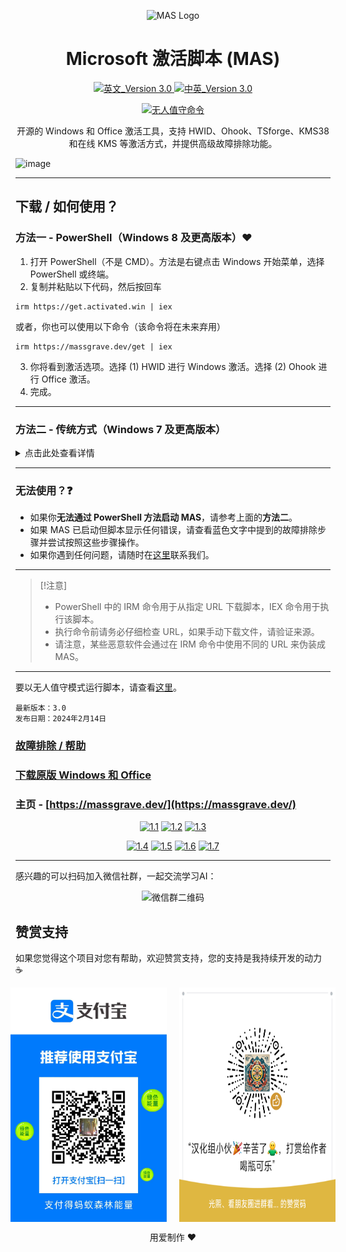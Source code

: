 <p align="center"><img src="https://massgrave.dev/img/logo_small.png" alt="MAS Logo"></p>

<h1 align="center">Microsoft 激活脚本 (MAS)</h1>

<p align="center">
  <a href="https://github.com/dxdw2021/Window_MAS/blob/master/All-In-One-Version-KL/MAS_AIO.cmd">
    <img src="https://img.shields.io/badge/英文-Version%203.0-blue" alt="英文_Version 3.0">
  </a>
  <a href="https://github.com/dxdw2021/Window_MAS/blob/master/All-In-One-Version-KL/MAS_AIO%20-%20CN-EN-%E4%B8%AD%E8%8B%B1%E6%96%87.cmd">
    <img src="https://img.shields.io/badge/中英文-Version%203.0-green" alt="中英_Version 3.0">
  </a>
</p>

<p align="center">
  <a href="https://note.youdao.com/s/PmjCPS5s">
    <img src="https://img.shields.io/badge/无人值守命令-文档-orange" alt="无人值守命令">
  </a>
</p>

<p align="center">开源的 Windows 和 Office 激活工具，支持 HWID、Ohook、TSforge、KMS38 和在线 KMS 等激活方式，并提供高级故障排除功能。</p>

![image](https://github.com/user-attachments/assets/2402dce1-175f-4f00-8a77-c9f7de662db9)

<hr>
  
## 下载 / 如何使用？

### 方法一 - PowerShell（Windows 8 及更高版本）❤️

1.   打开 PowerShell（不是 CMD）。方法是右键点击 Windows 开始菜单，选择 PowerShell 或终端。
2.   复制并粘贴以下代码，然后按回车  
```
irm https://get.activated.win | iex
```
或者，你也可以使用以下命令（该命令将在未来弃用）  
```
irm https://massgrave.dev/get | iex
```
3.   你将看到激活选项。选择 (1) HWID 进行 Windows 激活。选择 (2) Ohook 进行 Office 激活。
4.   完成。

---

### 方法二 - 传统方式（Windows 7 及更高版本）

<details>
  <summary>点击此处查看详情</summary>

1.   使用以下链接下载文件  
`https://github.com/massgravel/Microsoft-Activation-Scripts/archive/refs/heads/master.zip`  
或  
`https://git.activated.win/massgrave/Microsoft-Activation-Scripts/archive/master.zip`
2.   右键点击下载的 zip 文件并解压
3.   在解压后的文件夹中，找到名为 `All-In-One-Version` 的文件夹
4.   运行名为 `MAS_AIO.cmd` 的文件
5.   你将看到激活选项，按照屏幕上的说明操作
6.   完成。

</details>

---

### 无法使用？❓

- 如果你**无法通过 PowerShell 方法启动 MAS**，请参考上面的**方法二**。
- 如果 MAS 已启动但脚本显示任何错误，请查看蓝色文字中提到的故障排除步骤并尝试按照这些步骤操作。
- 如果你遇到任何问题，请随时在[这里](https://massgrave.dev/troubleshoot)联系我们。

---

> [!注意]
>
> - PowerShell 中的 IRM 命令用于从指定 URL 下载脚本，IEX 命令用于执行该脚本。
> - 执行命令前请务必仔细检查 URL，如果手动下载文件，请验证来源。
> - 请注意，某些恶意软件会通过在 IRM 命令中使用不同的 URL 来伪装成 MAS。

---

要以无人值守模式运行脚本，请查看[这里](https://massgrave.dev/command_line_switches)。

```
最新版本：3.0
发布日期：2024年2月14日
```

### [故障排除 / 帮助](https://massgrave.dev/troubleshoot)
### [下载原版 Windows 和 Office](https://massgrave.dev/genuine-installation-media)
### 主页 - [https://massgrave.dev/](https://massgrave.dev/)

<div align="center">
  
[![1.1]][1]
[![1.2]][2]
[![1.3]][3]

</div>

<div align="center">
  
[![1.4]][4]
[![1.5]][5]
[![1.6]][6]
[![1.7]][7]

</div>

[1.1]: https://massgrave.dev/img/logo_github.png (GitHub)
[1.2]: https://massgrave.dev/img/logo_azuredevops.png (AzureDevOps)
[1.3]: https://massgrave.dev/img/logo_gitea.png (自托管 Git)

[1.4]: https://massgrave.dev/img/logo_discord.png (无需注册即可与我们聊天)
[1.5]: https://massgrave.dev/img/logo_reddit.png (Reddit)
[1.6]: https://massgrave.dev/img/logo_bluesky.png (Bluesky)
[1.7]: https://massgrave.dev/img/logo_x.png (Twitter)

[1]: https://github.com/massgravel/Microsoft-Activation-Scripts
[2]: https://dev.azure.com/massgrave/_git/Microsoft-Activation-Scripts
[3]: https://git.activated.win/massgrave/Microsoft-Activation-Scripts
[4]: https://discord.gg/j2yFsV5ZVC
[5]: https://www.reddit.com/r/MAS_Activator
[6]: https://bsky.app/profile/massgrave.dev
[7]: https://twitter.com/massgravel

---
感兴趣的可以扫码加入微信社群，一起交流学习AI：

<div align="center">
  <img src="https://github.com/user-attachments/assets/6c649d9e-73df-45f5-a6bf-0b4de788ab71" alt="微信群二维码" width="250" />
</div>

## 赞赏支持

如果您觉得这个项目对您有帮助，欢迎赞赏支持，您的支持是我持续开发的动力 ☕

<div align="center" style="display: flex; justify-content: center; gap: 20px;">
  <img src="https://raw.githubusercontent.com/dxdw2021/cline/main/User%20Tutorials/png/zfb.jpg" alt="支付宝赞赏" width="250" />
  <img src="https://raw.githubusercontent.com/dxdw2021/cline/main/User%20Tutorials/png/weixin-%E8%B5%9E%E8%B5%8F%E7%A0%81.png" alt="微信赞赏" width="250" />
</div>

<p align="center">用爱制作 ❤️</p>